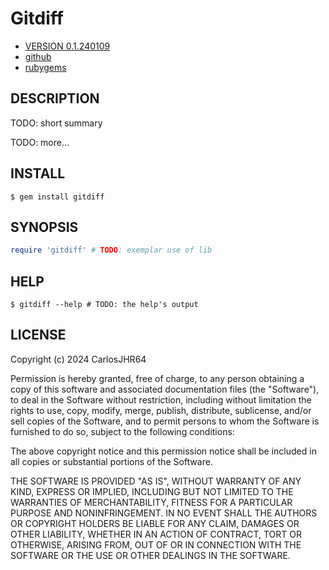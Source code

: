 # Gitdiff

* [VERSION 0.1.240109](https://github.com/carlosjhr64/gitdiff/releases)
* [github](https://www.github.com/carlosjhr64/gitdiff)
* [rubygems](https://rubygems.org/carlosjhr64/gitdiff)

## DESCRIPTION

TODO: short summary

TODO: more...

## INSTALL
```console
$ gem install gitdiff
```
## SYNOPSIS
```ruby
require 'gitdiff' # TODO: exemplar use of lib
```
## HELP
```console
$ gitdiff --help # TODO: the help's output
```
## LICENSE

Copyright (c) 2024 CarlosJHR64

Permission is hereby granted, free of charge,
to any person obtaining a copy of this software and
associated documentation files (the "Software"),
to deal in the Software without restriction,
including without limitation the rights
to use, copy, modify, merge, publish, distribute, sublicense, and/or sell
copies of the Software, and
to permit persons to whom the Software is furnished to do so,
subject to the following conditions:

The above copyright notice and this permission notice
shall be included in all copies or substantial portions of the Software.

THE SOFTWARE IS PROVIDED "AS IS",
WITHOUT WARRANTY OF ANY KIND, EXPRESS OR IMPLIED,
INCLUDING BUT NOT LIMITED TO THE WARRANTIES OF MERCHANTABILITY,
FITNESS FOR A PARTICULAR PURPOSE AND NONINFRINGEMENT.
IN NO EVENT SHALL THE AUTHORS OR COPYRIGHT HOLDERS BE LIABLE FOR ANY CLAIM,
DAMAGES OR OTHER LIABILITY, WHETHER IN AN ACTION OF CONTRACT,
TORT OR OTHERWISE, ARISING FROM, OUT OF OR IN CONNECTION WITH
THE SOFTWARE OR THE USE OR OTHER DEALINGS IN THE SOFTWARE.
